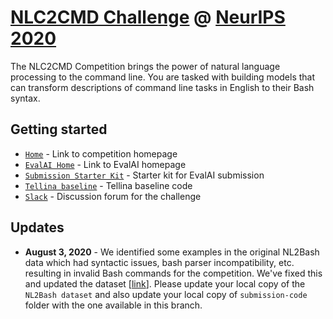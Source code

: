 # [NLC2CMD Challenge](http://ibm.biz/nlc2cmd) @ [NeurIPS 2020](https://neurips.cc/Conferences/2020/CompetitionTrack)


The NLC2CMD Competition brings the power of natural language processing to the command line. You are tasked with building models that can transform descriptions of command line tasks in English to their Bash syntax.

## Getting started

- [`Home`](http://ibm.biz/nlc2cmd) - Link to competition homepage
- [`EvalAI Home`](https://evalai.cloudcv.org/web/challenges/challenge-page/674/overview) - Link to EvalAI homepage
- [`Submission Starter Kit`](./submission-code) - Starter kit for EvalAI submission
- [`Tellina baseline`](./tellina-baseline) - Tellina baseline code
- [`Slack`](http://ibm.biz/clai-slack) - Discussion forum for the challenge


## Updates

- **August  3, 2020** - We identified some examples in the original NL2Bash data which had syntactic issues, bash parser incompatibility, etc. resulting in invalid Bash commands for the competition. We've fixed this and updated the dataset [[link](./docs/nl2bash-data.md)]. Please update your local copy of the `NL2Bash dataset` and also update your local copy of `submission-code` folder with the one available in this branch.
